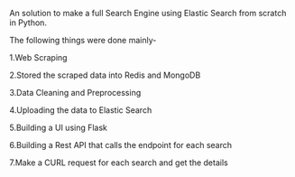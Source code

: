 An solution to make a full Search Engine using Elastic Search from scratch in Python.

The following things were done mainly-

1.Web Scraping

2.Stored the scraped data into Redis and MongoDB

3.Data Cleaning and Preprocessing

4.Uploading the data to Elastic Search

5.Building a UI using Flask

6.Building a Rest API that calls the endpoint for each search

7.Make a CURL request for each search and get the details
